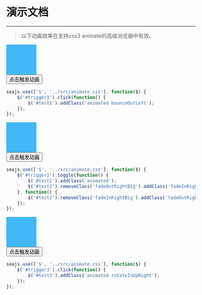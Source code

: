 # 演示文档

---

> 以下动画效果在支持css3 animate的高级浏览器中有效。


<style>
.animate-obj {
    width: 80px;
    height: 80px;
    background-color: #42B8F7;
}
</style>

<div id="test1" class="animate-obj"></div>
<button id="trigger1">点击触发动画</button>

````js
seajs.use(['$', '../src/animate.css'], function($) {
    $('#trigger1').click(function() {
        $('#test1').addClass('animated bounceOutLeft');
    });
});
````

<div id="test2" class="animate-obj"></div>
<button id="trigger2">点击触发动画</button>

````js
seajs.use(['$', '../src/animate.css'], function($) {
    $('#trigger2').toggle(function() {
        $('#test2').addClass('animated');
        $('#test2').removeClass('fadeOutRightBig').addClass('fadeInRightBig')
    }, function() {
        $('#test2').removeClass('fadeInRightBig').addClass('fadeOutRightBig');
    });
});
````

<div id="test3" class="animate-obj"></div>
<button id="trigger3">点击触发动画</button>

````js
seajs.use(['$', '../src/animate.css'], function($) {
    $('#trigger3').click(function() {
        $('#test3').addClass('animated rotateInUpRight');
    });
});
````
